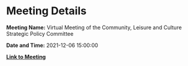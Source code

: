 # Meeting Details

**Meeting Name:** Virtual Meeting of the Community, Leisure and Culture Strategic Policy Committee

**Date and Time:** 2021-12-06 15:00:00

**[Link to Meeting](https://www.limerick.ie/council/whats-on/meeting-community-leisure-and-culture-strategic-policy-committee-10)**
